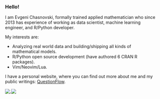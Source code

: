 ### Hello!

I am Evgeni Chasnovski, formally trained applied mathematician who since 2013 has experience of working as data scientist, machine learning engineer, and R/Python developer.

My interests are:

- Analyzing real world data and building/shipping all kinds of mathematical models.
- R/Python open source development (have authored 6 CRAN R packages).
- Vim/Neovim/Lua.

I have a personal website, where you can find out more about me and my public writings: [QuestionFlow](http://www.questionflow.org/).

<a href="https://github.com/echasnovski">
  <img align="center" src="https://github-readme-stats.vercel.app/api/top-langs/?username=echasnovski&theme=gruvbox&hide=css,html,markdown&langs_count=2" />
</a>
<a href="https://github.com/echasnovski">
  <img align="center" src="https://github-readme-stats.vercel.app/api?username=echasnovski&show_icons=true&count_private=true&line_height=26&theme=gruvbox" />
</a>
